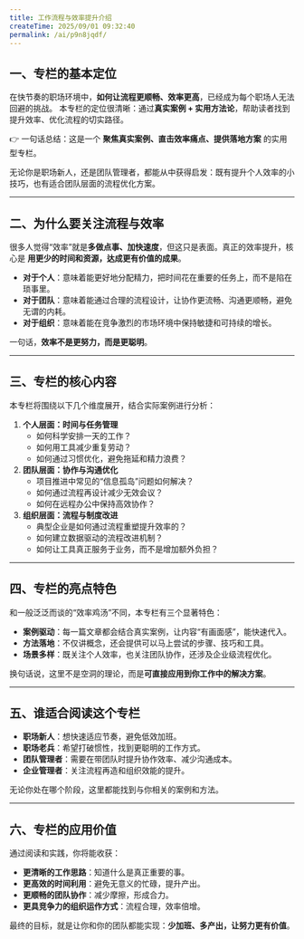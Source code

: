 ```yaml
---
title: 工作流程与效率提升介绍
createTime: 2025/09/01 09:32:40
permalink: /ai/p9n8jqdf/
---
```

## 一、专栏的基本定位

在快节奏的职场环境中，**如何让流程更顺畅、效率更高**，已经成为每个职场人无法回避的挑战。
 本专栏的定位很清晰：通过**真实案例 + 实用方法论**，帮助读者找到提升效率、优化流程的切实路径。

👉 一句话总结：这是一个 **聚焦真实案例、直击效率痛点、提供落地方案** 的实用型专栏。

无论你是职场新人，还是团队管理者，都能从中获得启发：既有提升个人效率的小技巧，也有适合团队层面的流程优化方案。

------

## 二、为什么要关注流程与效率

很多人觉得“效率”就是**多做点事、加快速度**，但这只是表面。真正的效率提升，核心是 **用更少的时间和资源，达成更有价值的成果**。

- **对于个人**：意味着能更好地分配精力，把时间花在重要的任务上，而不是陷在琐事里。
- **对于团队**：意味着能通过合理的流程设计，让协作更流畅、沟通更顺畅，避免无谓的内耗。
- **对于组织**：意味着能在竞争激烈的市场环境中保持敏捷和可持续的增长。

一句话，**效率不是更努力，而是更聪明**。

------

## 三、专栏的核心内容

本专栏将围绕以下几个维度展开，结合实际案例进行分析：

1. **个人层面：时间与任务管理**
   - 如何科学安排一天的工作？
   - 如何用工具减少重复劳动？
   - 如何通过习惯优化，避免拖延和精力浪费？
2. **团队层面：协作与沟通优化**
   - 项目推进中常见的“信息孤岛”问题如何解决？
   - 如何通过流程再设计减少无效会议？
   - 如何在远程办公中保持高效协作？
3. **组织层面：流程与制度改进**
   - 典型企业是如何通过流程重塑提升效率的？
   - 如何建立数据驱动的流程改进机制？
   - 如何让工具真正服务于业务，而不是增加额外负担？

------

## 四、专栏的亮点特色

和一般泛泛而谈的“效率鸡汤”不同，本专栏有三个显著特色：

- **案例驱动**：每一篇文章都会结合真实案例，让内容“有画面感”，能快速代入。
- **方法落地**：不仅讲概念，还会提供可以马上尝试的步骤、技巧和工具。
- **场景多样**：既关注个人效率，也关注团队协作，还涉及企业级流程优化。

换句话说，这里不是空洞的理论，而是**可直接应用到你工作中的解决方案**。

------

## 五、谁适合阅读这个专栏

- **职场新人**：想快速适应节奏，避免低效加班。
- **职场老兵**：希望打破惯性，找到更聪明的工作方式。
- **团队管理者**：需要在带团队时提升协作效率、减少沟通成本。
- **企业管理者**：关注流程再造和组织效能的提升。

无论你处在哪个阶段，这里都能找到与你相关的案例和方法。

------

## 六、专栏的应用价值

通过阅读和实践，你将能收获：

- **更清晰的工作思路**：知道什么是真正重要的事。
- **更高效的时间利用**：避免无意义的忙碌，提升产出。
- **更顺畅的团队协作**：减少摩擦，形成合力。
- **更具竞争力的组织运作方式**：流程合理，效率倍增。

最终的目标，就是让你和你的团队都能实现：**少加班、多产出，让努力更有价值**。